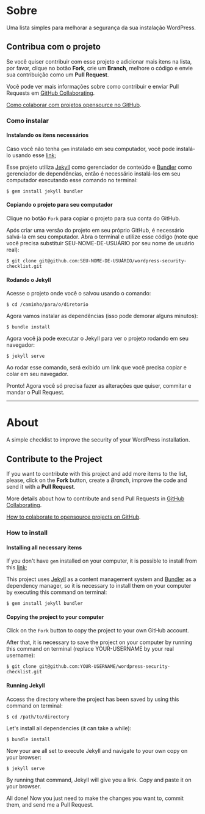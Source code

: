 [collaborating]: https://help.github.com/categories/63/articles
[youtube-video]: http://www.youtube.com/watch?v=H3olaBo83As
[jekyll]: https://jekyllrb.com/
[bundler]: http://bundler.io/
[gem-download]: https://rubygems.org/pages/download

# Sobre #

Uma lista simples para melhorar a segurança da sua instalação WordPress.

## Contribua com o projeto ##

Se você quiser contribuir com esse projeto e adicionar mais itens na lista, por favor, clique no botão **Fork**, crie um **Branch**, melhore o código e envie sua contribuição como um **Pull Request**.

Você pode ver mais informações sobre como contribuir e enviar Pull Requests em [GitHub Collaborating][collaborating].

[Como colaborar com projetos opensource no GitHub][youtube-video].

### Como instalar ###

#### Instalando os itens necessários ####

Caso você não tenha `gem` instalado em seu computador, você pode instalá-lo usando esse [link][gem-download];

Esse projeto utiliza [Jekyll][jekyll] como gerenciador de conteúdo e [Bundler][bundler] como gerenciador de dependências, então é necessário instalá-los em seu computador executando esse comando no terminal:

`$ gem install jekyll bundler`

#### Copiando o projeto para seu computador ####

Clique no botão `Fork` para copiar o projeto para sua conta do GitHub.

Após criar uma versão do projeto em seu próprio GitHub, é necessário salvá-la em seu computador. Abra o terminal e utilize esse código (note que você precisa substituir SEU-NOME-DE-USUÁRIO por seu nome de usuário real):

`$ git clone git@github.com:SEU-NOME-DE-USUÁRIO/wordpress-security-checklist.git`

#### Rodando o Jekyll ####

Acesse o projeto onde você o salvou usando o comando:

`$ cd /caminho/para/o/diretorio`

Agora vamos instalar as dependências (isso pode demorar alguns minutos):

`$ bundle install`

Agora você já pode executar o Jekyll para ver o projeto rodando em seu navegador:

`$ jekyll serve`

Ao rodar esse comando, será exibido um link que você precisa copiar e colar em seu navegador.

Pronto! Agora você só precisa fazer as alterações que quiser, commitar e mandar o Pull Request.

------

# About #

A simple checklist to improve the security of your WordPress installation.

## Contribute to the Project ##

If you want to contribute with this project and add more items to the list, please, click on the **Fork** button, create a *Branch*, improve the code and send it with a **Pull Request**.

More details about how to contribute and send Pull Requests in [GitHub Collaborating][collaborating].

[How to colaborate to opensource projects on GitHub][youtube-video].

### How to install ###

#### Installing all necessary items ####

If you don't have `gem` installed on your computer, it is possible to install from this [link][gem-download];

This project uses [Jekyll][jekyll] as a content management system and [Bundler][bundler] as a dependency manager, so it is necessary to install them on your computer by executing this command on terminal:

`$ gem install jekyll bundler`

#### Copying the project to your computer ####

Click on the `Fork` button to copy the project to your own GitHub account.

After that, it is necessary to save the project on your computer by running this command on terminal (replace YOUR-USERNAME by your real username):

`$ git clone git@github.com:YOUR-USERNAME/wordpress-security-checklist.git`

#### Running Jekyll ####

Access the directory where the project has been saved by using this command on terminal:

`$ cd /path/to/directory`

Let's install all dependencies (it can take a while):

`$ bundle install`

Now your are all set to execute Jekyll and navigate to your own copy on your browser:

`$ jekyll serve`

By running that command, Jekyll will give you a link. Copy and paste it on your browser.

All done! Now you just need to make the changes you want to, commit them, and send me a Pull Request.

